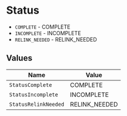 # Status

* `COMPLETE` - COMPLETE
* `INCOMPLETE` - INCOMPLETE
* `RELINK_NEEDED` - RELINK_NEEDED


## Values

| Name                 | Value                |
| -------------------- | -------------------- |
| `StatusComplete`     | COMPLETE             |
| `StatusIncomplete`   | INCOMPLETE           |
| `StatusRelinkNeeded` | RELINK_NEEDED        |